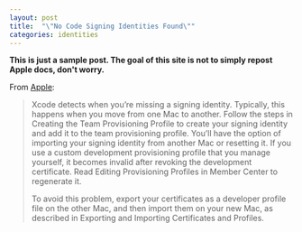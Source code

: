 ```yaml
---
layout: post
title:  "\"No Code Signing Identities Found\""
categories: identities
---
```


__This is just a sample post. The goal of this site is not to simply repost
Apple docs, don't worry.__

From [Apple](https://developer.apple.com/library/ios/documentation/IDEs/Conceptual/AppDistributionGuide/Troubleshooting/Troubleshooting.html#//apple_ref/doc/uid/TP40012582-CH5-SW2):

>Xcode detects when you’re missing a signing identity. Typically, this happens
when you move from one Mac to another. Follow the steps in Creating the Team
Provisioning Profile to create your signing identity and add it to the team
provisioning profile. You’ll have the option of importing your signing identity
from another Mac or resetting it. If you use a custom development provisioning
profile that you manage yourself, it becomes invalid after revoking the
development certificate. Read Editing Provisioning Profiles in Member Center to
regenerate it.
>
>To avoid this problem, export your certificates as a developer profile file on
the other Mac, and then import them on your new Mac, as described in Exporting
and Importing Certificates and Profiles.

